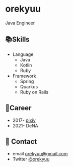 # orekyuu
Java Engineer

## 📚Skills
- Language
  - Java
  - Kotlin
  - Ruby
- Framework
  - Spring
  - Quarkus
  - Ruby on Rails

## 🧳Career
- 2017- [pixiv](https://www.pixiv.co.jp/)
- 2021- DeNA

## 📧 Contact
- email orekyuu@gmail.com
- Twitter [@orekyuu](https://twitter.com/orekyuu)
